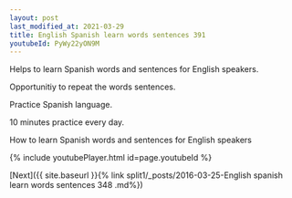 ```yaml
---
layout: post
last_modified_at: 2021-03-29
title: English Spanish learn words sentences 391 
youtubeId: PyWy22yON9M
---
```

 
 
Helps to learn Spanish words and sentences for English speakers.

Opportunitiy to repeat the words sentences. 

Practice Spanish language. 
 
10 minutes practice every day. 
 
How to learn Spanish words and sentences for English speakers 
 
{% include youtubePlayer.html id=page.youtubeId %}
 
 
[Next]({{ site.baseurl }}{% link  split1/_posts/2016-03-25-English spanish learn words sentences 348 .md%})
 
